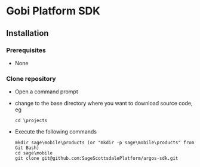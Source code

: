 Gobi Platform SDK
=================

Installation
------------
### Prerequisites
*	None

### Clone repository
*	Open a command prompt
*	change to the base directory where you want to download source code, eg

		cd \projects
*	Execute the following commands
		
		mkdir sage\mobile\products (or "mkdir -p sage\mobile\products" from Git Bash)
		cd sage\mobile
		git clone git@github.com:SageScottsdalePlatform/argos-sdk.git